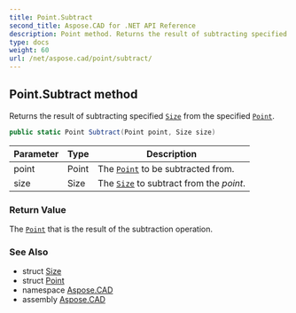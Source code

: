 ```yaml
---
title: Point.Subtract
second_title: Aspose.CAD for .NET API Reference
description: Point method. Returns the result of subtracting specified Size from the specified Point
type: docs
weight: 60
url: /net/aspose.cad/point/subtract/
---
```

## Point.Subtract method

Returns the result of subtracting specified [`Size`](../../size/) from the specified [`Point`](../).

```csharp
public static Point Subtract(Point point, Size size)
```

| Parameter | Type | Description |
| --- | --- | --- |
| point | Point | The [`Point`](../) to be subtracted from. |
| size | Size | The [`Size`](../../size/) to subtract from the *point*. |

### Return Value

The [`Point`](../) that is the result of the subtraction operation.

### See Also

* struct [Size](../../size/)
* struct [Point](../)
* namespace [Aspose.CAD](../../point/)
* assembly [Aspose.CAD](../../../)


